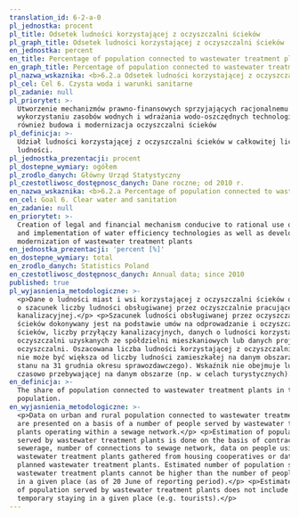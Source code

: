 ```yaml
---
translation_id: 6-2-a-0
pl_jednostka: procent
pl_title: Odsetek ludności korzystającej z oczyszczalni ścieków
pl_graph_title: Odsetek ludności korzystającej z oczyszczalni ścieków
en_jednostka: percent
en_title: Percentage of population connected to wastewater treatment plants
en_graph_title: Percentage of population connected to wastewater treatment plants
pl_nazwa_wskaznika: <b>6.2.a Odsetek ludności korzystającej z oczyszczalni ścieków</b>
pl_cel: Cel 6. Czysta woda i warunki sanitarne
pl_zadanie: null
pl_priorytet: >-
  Utworzenie mechanizmów prawno-finansowych sprzyjających racjonalnemu
  wykorzystaniu zasobów wodnych i wdrażania wodo-oszczędnych technologii, jak
  również budowa i modernizacja oczyszczalni ścieków
pl_definicja: >-
  Udział ludności korzystającej z oczyszczalni ścieków w całkowitej liczbie
  ludności.
pl_jednostka_prezentacji: procent
pl_dostepne_wymiary: ogółem
pl_zrodlo_danych: Główny Urząd Statystyczny
pl_czestotliwosc_dostępnosc_danych: Dane roczne; od 2010 r.
en_nazwa_wskaznika: <b>6.2.a Percentage of population connected to wastewater treatment plants</b>
en_cel: Goal 6. Clear water and sanitation
en_zadanie: null
en_priorytet: >-
  Creation of legal and financial mechanism conducive to rational use of water
  and implementation of water efficiency technologies as well as development and
  modernization of wastewater treatment plants
en_jednostka_prezentacji: 'percent [%]'
en_dostepne_wymiary: total
en_zrodlo_danych: Statistics Poland
en_czestotliwosc_dostępnosc_danych: Annual data; since 2010
published: true
pl_wyjasnienia_metodologiczne: >-
  <p>Dane o ludności miast i wsi korzystającej z oczyszczalni ścieków oparte są
  o szacunek liczby ludności obsługiwanej przez oczyszczalnie pracujące na sieci
  kanalizacyjnej.</p> <p>Szacunek ludności obsługiwanej przez oczyszczalnie
  ścieków dokonywany jest na podstawie umów na odprowadzanie i oczyszczanie
  ścieków, liczby przyłączy kanalizacyjnych, danych o ludności korzystającej z
  oczyszczalni uzyskanych ze spółdzielni mieszkaniowych lub danych projektowych
  oczyszczalni. Oszacowana liczba ludności korzystającej z oczyszczalni ścieków
  nie może być większa od liczby ludności zamieszkałej na danym obszarze (według
  stanu na 31 grudnia okresu sprawozdawczego). Wskaźnik nie obejmuje ludności
  czasowo przebywającej na danym obszarze (np. w celach turystycznych).</p>
en_definicja: >-
  The share of population connected to wastewater treatment plants in total
  population.
en_wyjasnienia_metodologiczne: >-
  <p>Data on urban and rural population connected to wastewater treatment plants
  are presented on a basis of a number of people served by wastewater treatment
  plants operating within a sewage network.</p> <p>Estimation of population
  served by wastewater treatment plants is done on the basis of contracts on
  sewerage, number of connections to sewage network, data on people using
  wastewater treatment plants gathered from housing cooperatives or data from
  planned wastewater treatment plants. Estimated number of population served by
  wastewater treatment plants cannot be higher than the number of people living
  in a given place (as of 20 June of reporting period).</p> <p>Estimated number
  of population served by wastewater treatment plants does not include people
  temporary staying in a given place (e.g. tourists).</p>
---
```

